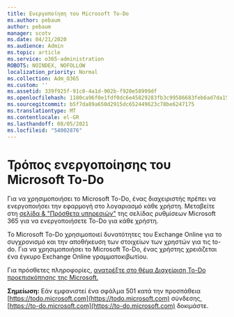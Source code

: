 ```yaml
---
title: Ενεργοποίηση του Microsoft To-Do
ms.author: pebaum
author: pebaum
manager: scotv
ms.date: 04/21/2020
ms.audience: Admin
ms.topic: article
ms.service: o365-administration
ROBOTS: NOINDEX, NOFOLLOW
localization_priority: Normal
ms.collection: Adm_O365
ms.custom: ''
ms.assetid: 339f925f-91c8-4a1d-902b-f920e58999df
ms.openlocfilehash: 1180ca96f0e1fdf0dc6e45829283fb3c99586683feb6ad7da1571fc05f41c48d
ms.sourcegitcommit: b5f7da89a650d2915dc652449623c78be6247175
ms.translationtype: MT
ms.contentlocale: el-GR
ms.lasthandoff: 08/05/2021
ms.locfileid: "54002876"
---
```

# <a name="how-to-enable-microsoft-to-do"></a>Τρόπος ενεργοποίησης του Microsoft To-Do

Για να χρησιμοποιήσει το Microsoft To-Do, ένας διαχειριστής πρέπει να ενεργοποιήσει την εφαρμογή στο λογαριασμό κάθε χρήστη. Μεταβείτε στη [σελίδα &amp; "Πρόσθετα υπηρεσιών"](https://portal.office.com/adminportal/home#/Settings/ServicesAndAddIns) της σελίδας ρυθμίσεων Microsoft 365 για να ενεργοποιήσετε To-Do για κάθε χρήστη.
  
Το Microsoft To-Do χρησιμοποιεί δυνατότητες του Exchange Online για το συγχρονισμό και την αποθήκευση των στοιχείων των χρηστών για τις to-do. Για να χρησιμοποιήσει το Microsoft To-Do, ένας χρήστης χρειάζεται ένα έγκυρο Exchange Online γραμματοκιβωτίου.
  
Για πρόσθετες πληροφορίες, [ανατρέξτε στο θέμα Διαχείριση To-Do προεπισκόπησης της Microsoft.](https://support.office.com/article/490c1a8c-2333-4952-8125-841afadb9620.aspx)
  
 **Σημείωση:** Εάν εμφανιστεί ένα σφάλμα 501 κατά την προσπάθεια [https://todo.microsoft.com](https://todo.microsoft.com) σύνδεσης, [https://to-do.microsoft.com](https://to-do.microsoft.com) δοκιμάστε.
  

